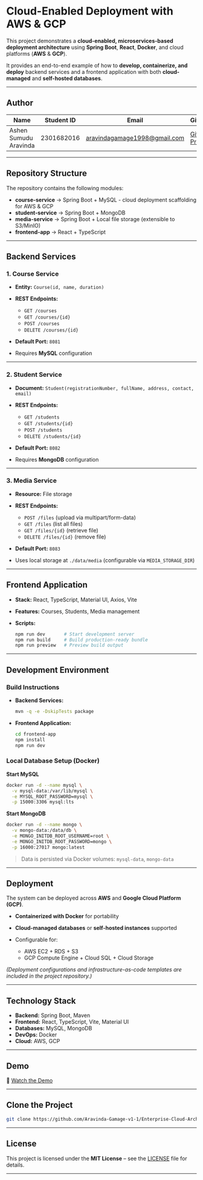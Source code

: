 # Cloud-Enabled Deployment with AWS & GCP

This project demonstrates a **cloud-enabled, microservices-based deployment architecture** using **Spring Boot**, **React**, **Docker**, and cloud platforms (**AWS** & **GCP**).

It provides an end-to-end example of how to **develop, containerize, and deploy** backend services and a frontend application with both **cloud-managed** and **self-hosted databases**.

---

## Author  

| Name               | Student ID      | Email                            | GitHub                                                    |
|--------------------|-----------------|----------------------------------|-----------------------------------------------------------|
| Ashen Sumudu Aravinda | 2301682016   | aravindagamage1998@gmail.com     | [GitHub Profile](https://github.com/Aravinda-Gamage-v1-1) |

---

## Repository Structure

The repository contains the following modules:

* **course-service** → Spring Boot + MySQL - cloud deployment scaffolding for AWS & GCP
* **student-service** → Spring Boot + MongoDB
* **media-service** → Spring Boot + Local file storage (extensible to S3/MinIO)
* **frontend-app** → React + TypeScript

---

## Backend Services

### 1. Course Service

* **Entity:** `Course(id, name, duration)`
* **REST Endpoints:**

  * `GET /courses`
  * `GET /courses/{id}`
  * `POST /courses`
  * `DELETE /courses/{id}`
* **Default Port:** `8081`
* Requires **MySQL** configuration

---

### 2. Student Service

* **Document:** `Student(registrationNumber, fullName, address, contact, email)`
* **REST Endpoints:**

  * `GET /students`
  * `GET /students/{id}`
  * `POST /students`
  * `DELETE /students/{id}`
* **Default Port:** `8082`
* Requires **MongoDB** configuration

---

### 3. Media Service

* **Resource:** File storage
* **REST Endpoints:**

  * `POST /files` (upload via multipart/form-data)
  * `GET /files` (list all files)
  * `GET /files/{id}` (retrieve file)
  * `DELETE /files/{id}` (remove file)
* **Default Port:** `8083`
* Uses local storage at `./data/media` (configurable via `MEDIA_STORAGE_DIR`)

---

## Frontend Application

* **Stack:** React, TypeScript, Material UI, Axios, Vite
* **Features:** Courses, Students, Media management
* **Scripts:**

  ```bash
  npm run dev       # Start development server
  npm run build     # Build production-ready bundle
  npm run preview   # Preview build output
  ```

---

## Development Environment

### Build Instructions

* **Backend Services:**

  ```bash
  mvn -q -e -DskipTests package
  ```
* **Frontend Application:**

  ```bash
  cd frontend-app
  npm install
  npm run dev
  ```

### Local Database Setup (Docker)

**Start MySQL**

```bash
docker run -d --name mysql \
  -v mysql-data:/var/lib/mysql \
  -e MYSQL_ROOT_PASSWORD=mysql \
  -p 15000:3306 mysql:lts
```

**Start MongoDB**

```bash
docker run -d --name mongo \
  -v mongo-data:/data/db \
  -e MONGO_INITDB_ROOT_USERNAME=root \
  -e MONGO_INITDB_ROOT_PASSWORD=mongo \
  -p 16000:27017 mongo:latest
```

> Data is persisted via Docker volumes: `mysql-data`, `mongo-data`

---

## Deployment

The system can be deployed across **AWS** and **Google Cloud Platform (GCP)**.

* **Containerized with Docker** for portability
* **Cloud-managed databases** or **self-hosted instances** supported
* Configurable for:

  * AWS EC2 + RDS + S3
  * GCP Compute Engine + Cloud SQL + Cloud Storage

*(Deployment configurations and infrastructure-as-code templates are included in the project repository.)*

---

## Technology Stack

* **Backend:** Spring Boot, Maven
* **Frontend:** React, TypeScript, Vite, Material UI
* **Databases:** MySQL, MongoDB
* **DevOps:** Docker
* **Cloud:** AWS, GCP

---

## Demo

🎥 [Watch the Demo](https://drive.google.com/file/d/1HYeuhJeCZKfSxCYFo37x30YX7pv5dOtL/view?usp=sharing)

---

## Clone the Project

```bash
git clone https://github.com/Aravinda-Gamage-v1-1/Enterprise-Cloud-Architecture.git
```

---

## License

This project is licensed under the **MIT License** – see the [LICENSE](LICENSE) file for details.

---
